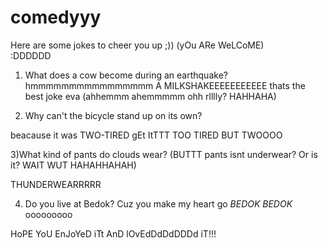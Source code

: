 # comedyyy
Here are some jokes to cheer you up ;)) (yOu ARe WeLCoME)                                                                                                                       
:DDDDDD
1) What does a cow become during an earthquake?
hmmmmmmmmmmmmmmmm
A MILKSHAKEEEEEEEEEEE
thats the best joke eva (ahhemmm ahemmmmm ohh rlllly? HAHHAHA)

2) Why can't the bicycle stand up on its own?

beacause it was TWO-TIRED 
gEt ItTTT TOO TIRED BUT TWOOOO

3)What kind of pants do clouds wear? (BUTTT pants isnt underwear? Or is it? WAIT WUT HAHAHHAHAH)

THUNDERWEARRRRR

4) Do you live at Bedok?
Cuz you make my heart go *BEDOK BEDOK* ooooooooo


HoPE YoU EnJoYeD iTt AnD lOvEdDdDdDDDd iT!!!
